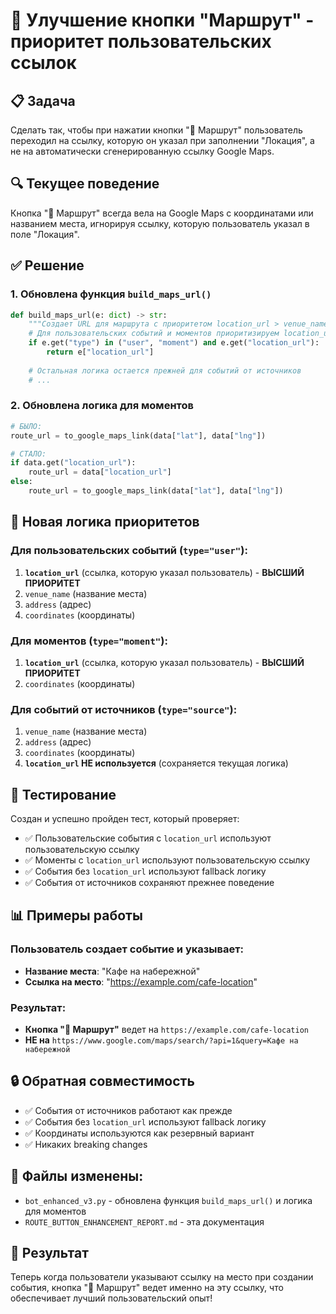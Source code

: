 # 🚗 Улучшение кнопки "Маршрут" - приоритет пользовательских ссылок

## 📋 Задача
Сделать так, чтобы при нажатии кнопки "🚗 Маршрут" пользователь переходил на ссылку, которую он указал при заполнении "Локация", а не на автоматически сгенерированную ссылку Google Maps.

## 🔍 Текущее поведение
Кнопка "🚗 Маршрут" всегда вела на Google Maps с координатами или названием места, игнорируя ссылку, которую пользователь указал в поле "Локация".

## ✅ Решение

### 1. Обновлена функция `build_maps_url()`
```python
def build_maps_url(e: dict) -> str:
    """Создает URL для маршрута с приоритетом location_url > venue_name > address > coordinates"""
    # Для пользовательских событий и моментов приоритизируем location_url
    if e.get("type") in ("user", "moment") and e.get("location_url"):
        return e["location_url"]
    
    # Остальная логика остается прежней для событий от источников
    # ...
```

### 2. Обновлена логика для моментов
```python
# БЫЛО:
route_url = to_google_maps_link(data["lat"], data["lng"])

# СТАЛО:
if data.get("location_url"):
    route_url = data["location_url"]
else:
    route_url = to_google_maps_link(data["lat"], data["lng"])
```

## 🎯 Новая логика приоритетов

### Для пользовательских событий (`type="user"`):
1. **`location_url`** (ссылка, которую указал пользователь) - **ВЫСШИЙ ПРИОРИТЕТ**
2. `venue_name` (название места)
3. `address` (адрес)
4. `coordinates` (координаты)

### Для моментов (`type="moment"`):
1. **`location_url`** (ссылка, которую указал пользователь) - **ВЫСШИЙ ПРИОРИТЕТ**
2. `coordinates` (координаты)

### Для событий от источников (`type="source"`):
1. `venue_name` (название места)
2. `address` (адрес) 
3. `coordinates` (координаты)
4. **`location_url` НЕ используется** (сохраняется текущая логика)

## 🧪 Тестирование
Создан и успешно пройден тест, который проверяет:
- ✅ Пользовательские события с `location_url` используют пользовательскую ссылку
- ✅ Моменты с `location_url` используют пользовательскую ссылку
- ✅ События без `location_url` используют fallback логику
- ✅ События от источников сохраняют прежнее поведение

## 📊 Примеры работы

### Пользователь создает событие и указывает:
- **Название места**: "Кафе на набережной"
- **Ссылка на место**: "https://example.com/cafe-location"

### Результат:
- **Кнопка "🚗 Маршрут"** ведет на `https://example.com/cafe-location`
- **НЕ на** `https://www.google.com/maps/search/?api=1&query=Кафе на набережной`

## 🔒 Обратная совместимость
- ✅ События от источников работают как прежде
- ✅ События без `location_url` используют fallback логику
- ✅ Координаты используются как резервный вариант
- ✅ Никаких breaking changes

## 📝 Файлы изменены:
- `bot_enhanced_v3.py` - обновлена функция `build_maps_url()` и логика для моментов
- `ROUTE_BUTTON_ENHANCEMENT_REPORT.md` - эта документация

## 🎉 Результат
Теперь когда пользователи указывают ссылку на место при создании события, кнопка "🚗 Маршрут" ведет именно на эту ссылку, что обеспечивает лучший пользовательский опыт!
